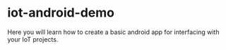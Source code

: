 # iot-android-demo
Here you will learn how to create a basic android app for interfacing with your IoT projects. 
